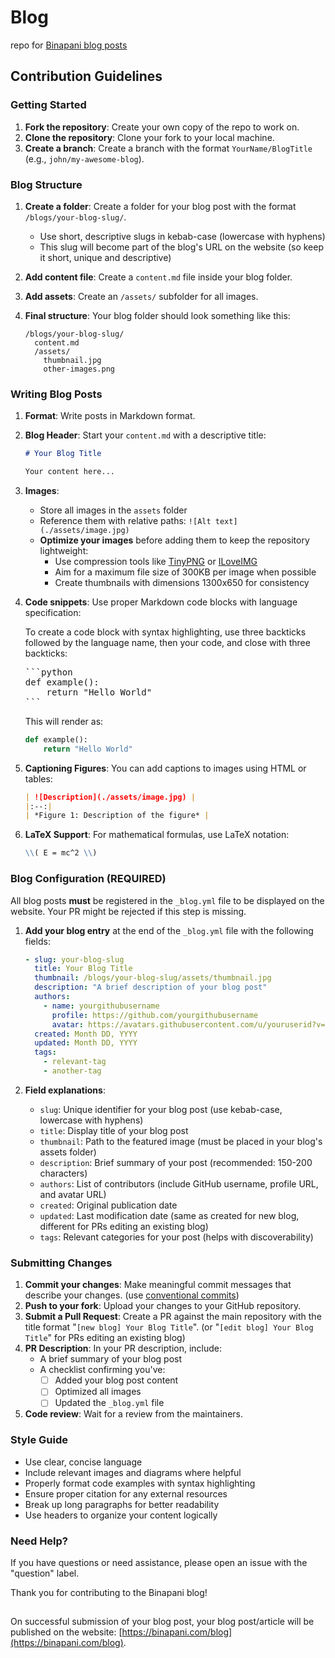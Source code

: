 # Blog

repo for [Binapani blog posts](https://binapani.com/blog)

## Contribution Guidelines

### Getting Started

1. **Fork the repository**: Create your own copy of the repo to work on.
2. **Clone the repository**: Clone your fork to your local machine.
3. **Create a branch**: Create a branch with the format `YourName/BlogTitle` (e.g., `john/my-awesome-blog`).

### Blog Structure

1. **Create a folder**: Create a folder for your blog post with the format `/blogs/your-blog-slug/`.
   - Use short, descriptive slugs in kebab-case (lowercase with hyphens)
   - This slug will become part of the blog's URL on the website (so keep it short, unique and descriptive)

2. **Add content file**: Create a `content.md` file inside your blog folder.

3. **Add assets**: Create an `/assets/` subfolder for all images.

4. **Final structure**: Your blog folder should look something like this:
   ```
   /blogs/your-blog-slug/
     content.md
     /assets/
       thumbnail.jpg
       other-images.png
   ```

### Writing Blog Posts

1. **Format**: Write posts in Markdown format.

2. **Blog Header**: Start your `content.md` with a descriptive title:
   ```markdown
   # Your Blog Title

   Your content here...
   ```

3. **Images**: 
   - Store all images in the `assets` folder 
   - Reference them with relative paths: `![Alt text](./assets/image.jpg)`
   - **Optimize your images** before adding them to keep the repository lightweight:
     - Use compression tools like [TinyPNG](https://tinypng.com/) or [ILoveIMG](https://www.iloveimg.com/compress-image)
     - Aim for a maximum file size of 300KB per image when possible
     - Create thumbnails with dimensions 1300x650 for consistency

4. **Code snippets**: Use proper Markdown code blocks with language specification:
   
   To create a code block with syntax highlighting,
   use three backticks followed by the language name, then your code, and close with three backticks:

   <pre>
   ```python
   def example():
       return "Hello World"
   ```
   </pre>

   This will render as:

   ```python
   def example():
       return "Hello World"
   ```

5. **Captioning Figures**: You can add captions to images using HTML or tables:
   ```markdown
   | ![Description](./assets/image.jpg) |
   |:--:|
   | *Figure 1: Description of the figure* |
   ```

6. **LaTeX Support**: For mathematical formulas, use LaTeX notation:
   ```markdown
   \\( E = mc^2 \\)
   ```

### Blog Configuration (REQUIRED)

All blog posts **must** be registered in the `_blog.yml` file to be displayed on the website.
Your PR might be rejected if this step is missing.

1. **Add your blog entry** at the end of the `_blog.yml` file with the following fields:
   ```yaml
   - slug: your-blog-slug
     title: Your Blog Title
     thumbnail: /blogs/your-blog-slug/assets/thumbnail.jpg
     description: "A brief description of your blog post"
     authors:
       - name: yourgithubusername
         profile: https://github.com/yourgithubusername
         avatar: https://avatars.githubusercontent.com/u/youruserid?v=4
     created: Month DD, YYYY
     updated: Month DD, YYYY
     tags:
       - relevant-tag
       - another-tag
   ```

2. **Field explanations**:
   - `slug`: Unique identifier for your blog post (use kebab-case, lowercase with hyphens)
   - `title`: Display title of your blog post
   - `thumbnail`: Path to the featured image (must be placed in your blog's assets folder)
   - `description`: Brief summary of your post (recommended: 150-200 characters)
   - `authors`: List of contributors (include GitHub username, profile URL, and avatar URL)
   - `created`: Original publication date
   - `updated`: Last modification date (same as created for new blog, different for PRs editing an existing blog)
   - `tags`: Relevant categories for your post (helps with discoverability)

### Submitting Changes

1. **Commit your changes**: Make meaningful commit messages that describe your changes. (use [conventional commits](https://www.conventionalcommits.org/en/v1.0.0/))
2. **Push to your fork**: Upload your changes to your GitHub repository.
3. **Submit a Pull Request**: Create a PR against the main repository with the title format "`[new blog] Your Blog Title`". (or "`[edit blog] Your Blog Title`" for PRs editing an existing blog)
4. **PR Description**: In your PR description, include:
   - A brief summary of your blog post
   - A checklist confirming you've:
     - [ ] Added your blog post content
     - [ ] Optimized all images
     - [ ] Updated the `_blog.yml` file
5. **Code review**: Wait for a review from the maintainers.

### Style Guide

- Use clear, concise language
- Include relevant images and diagrams where helpful
- Properly format code examples with syntax highlighting
- Ensure proper citation for any external resources
- Break up long paragraphs for better readability
- Use headers to organize your content logically

### Need Help?

If you have questions or need assistance, please open an issue with the "question" label.

Thank you for contributing to the Binapani blog!

## 

On successful submission of your blog post, your blog post/article will be published on the website: [https://binapani.com/blog](https://binapani.com/blog).

